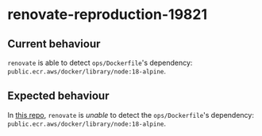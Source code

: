 # renovate-reproduction-19821

## Current behaviour

`renovate` is able to detect `ops/Dockerfile`'s dependency: `public.ecr.aws/docker/library/node:18-alpine`.

## Expected behaviour

In [this repo](https://github.com/therealvio-org/ralphbot), `renovate` is _unable_ to detect the `ops/Dockerfile`'s dependency: `public.ecr.aws/docker/library/node:18-alpine`.
